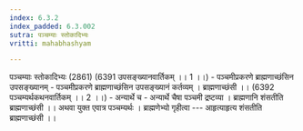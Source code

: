 ```yaml
---
index: 6.3.2
index_padded: 6.3.002
sutra: पञ्चम्याः स्तोकादिभ्यः
vritti: mahabhashyam

---
```

 पञ्चम्याः स्तोकादिभ्यः (2861) (6391 उपसङ्ख्यानवार्तिकम् ।। 1 ।।) - पञ्चमीप्रकरणे ब्राह्मणाच्छंसिन उपसङ्ख्यानम् - पञ्चमीप्रकरणे ब्राह्मणाच्छंसिन उपसङ्ख्यानं कर्तव्यम् । ब्राह्मणाच्छंसी ।। (6392 पञ्चम्यर्थकथनवार्तिकम् ।। 2 ।।) - अन्यार्थे च - अन्यार्थे चैषा पञ्चमी द्रष्टव्या । ब्राह्मणानि शंसतीति ब्राह्मणाच्छंसी ।। अथवा युक्त एवात्र पञ्चम्यर्थः । ब्राह्मणेभ्यो गृहीत्वा --- आहृत्याहृत्य शंसतीति ब्राह्मणाच्छंसी ।। 